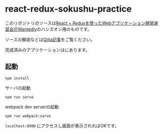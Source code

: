 # react-redux-sokushu-practice

このリポジトリのソースは[React + Reduxを使ったWebアプリケーション開発速習会＠Wantedly](http://wantedly.connpass.com/event/33168/)のハンズオン用のものです。

ソースの解説などは[Qiita記事](http://qiita.com/shimpeiws/private/df31e2d70cc67c68115d)をご覧ください。

完成済みのアプリケーションは[]()にあります。

## 起動

```
npm install
```

サーバの起動

```
npm run serve
```

webpack dev serverの起動

```
npm run webpack:serve
```

`localhost:8000` にアクセスし画面が表示されればOKです。
